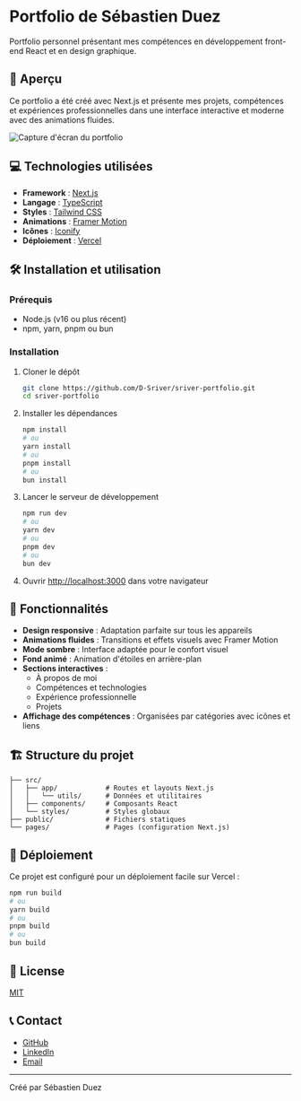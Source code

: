 # Portfolio de Sébastien Duez

Portfolio personnel présentant mes compétences en développement front-end React et en design graphique.

## 🚀 Aperçu

Ce portfolio a été créé avec Next.js et présente mes projets, compétences et expériences professionnelles dans une interface interactive et moderne avec des animations fluides.

![Capture d'écran du portfolio](https://example.com/screenshot.png)

## 💻 Technologies utilisées

- **Framework** : [Next.js](https://nextjs.org/)
- **Langage** : [TypeScript](https://www.typescriptlang.org/)
- **Styles** : [Tailwind CSS](https://tailwindcss.com/)
- **Animations** : [Framer Motion](https://www.framer.com/motion/)
- **Icônes** : [Iconify](https://iconify.design/)
- **Déploiement** : [Vercel](https://vercel.com/)

## 🛠️ Installation et utilisation

### Prérequis

- Node.js (v16 ou plus récent)
- npm, yarn, pnpm ou bun

### Installation

1. Cloner le dépôt
   ```bash
   git clone https://github.com/D-Sriver/sriver-portfolio.git
   cd sriver-portfolio
   ```

2. Installer les dépendances
   ```bash
   npm install
   # ou
   yarn install
   # ou
   pnpm install
   # ou
   bun install
   ```

3. Lancer le serveur de développement
   ```bash
   npm run dev
   # ou
   yarn dev
   # ou
   pnpm dev
   # ou
   bun dev
   ```

4. Ouvrir [http://localhost:3000](http://localhost:3000) dans votre navigateur

## 📱 Fonctionnalités

- **Design responsive** : Adaptation parfaite sur tous les appareils
- **Animations fluides** : Transitions et effets visuels avec Framer Motion
- **Mode sombre** : Interface adaptée pour le confort visuel
- **Fond animé** : Animation d'étoiles en arrière-plan
- **Sections interactives** :
  - À propos de moi
  - Compétences et technologies
  - Expérience professionnelle
  - Projets
- **Affichage des compétences** : Organisées par catégories avec icônes et liens

## 🏗️ Structure du projet

```
├── src/
│   ├── app/            # Routes et layouts Next.js
│   │   └── utils/      # Données et utilitaires
│   ├── components/     # Composants React
│   └── styles/         # Styles globaux
├── public/             # Fichiers statiques
└── pages/              # Pages (configuration Next.js)
```

## 🚀 Déploiement

Ce projet est configuré pour un déploiement facile sur Vercel :

```bash
npm run build
# ou
yarn build
# ou
pnpm build
# ou
bun build
```

## 📝 License

[MIT](LICENSE)

## 📞 Contact

- [GitHub](https://github.com/D-Sriver)
- [LinkedIn](https://www.linkedin.com/in/sebastien-duez/)
- [Email](mailto:duez.s@ik.me)

---

Créé par Sébastien Duez